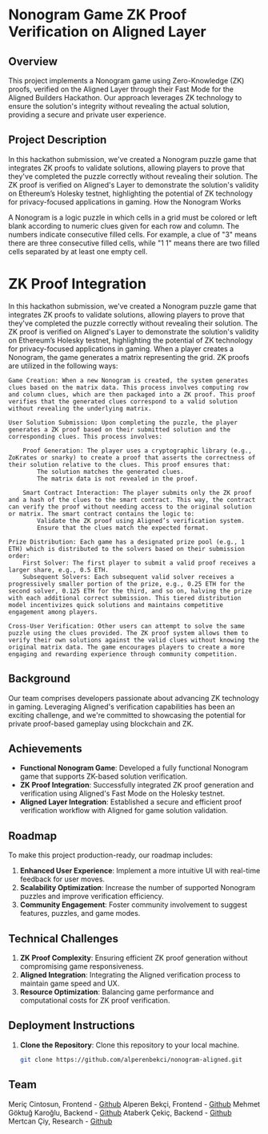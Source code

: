 # Nonogram Game ZK Proof Verification on Aligned Layer

## Overview

This project implements a Nonogram game using Zero-Knowledge (ZK) proofs, verified on the Aligned Layer through their Fast Mode for the Aligned Builders Hackathon. Our approach leverages ZK technology to ensure the solution's integrity without revealing the actual solution, providing a secure and private user experience.

## Project Description

In this hackathon submission, we've created a Nonogram puzzle game that integrates ZK proofs to validate solutions, allowing players to prove that they've completed the puzzle correctly without revealing their solution. The ZK proof is verified on Aligned's Layer to demonstrate the solution's validity on Ethereum’s Holesky testnet, highlighting the potential of ZK technology for privacy-focused applications in gaming.
How the Nonogram Works

A Nonogram is a logic puzzle in which cells in a grid must be colored or left blank according to numeric clues given for each row and column. The numbers indicate consecutive filled cells. For example, a clue of "3" means there are three consecutive filled cells, while "1 1" means there are two filled cells separated by at least one empty cell.

# ZK Proof Integration

In this hackathon submission, we've created a Nonogram puzzle game that integrates ZK proofs to validate solutions, allowing players to prove that they've completed the puzzle correctly without revealing their solution. The ZK proof is verified on Aligned's Layer to demonstrate the solution's validity on Ethereum’s Holesky testnet, highlighting the potential of ZK technology for privacy-focused applications in gaming.
When a player creates a Nonogram, the game generates a matrix representing the grid. ZK proofs are utilized in the following ways:

    Game Creation: When a new Nonogram is created, the system generates clues based on the matrix data. This process involves computing row and column clues, which are then packaged into a ZK proof. This proof verifies that the generated clues correspond to a valid solution without revealing the underlying matrix.

    User Solution Submission: Upon completing the puzzle, the player generates a ZK proof based on their submitted solution and the corresponding clues. This process involves:

        Proof Generation: The player uses a cryptographic library (e.g., ZoKrates or snarky) to create a proof that asserts the correctness of their solution relative to the clues. This proof ensures that:
            The solution matches the generated clues.
            The matrix data is not revealed in the proof.

        Smart Contract Interaction: The player submits only the ZK proof and a hash of the clues to the smart contract. This way, the contract can verify the proof without needing access to the original solution or matrix. The smart contract contains the logic to:
            Validate the ZK proof using Aligned’s verification system.
            Ensure that the clues match the expected format.

    Prize Distribution: Each game has a designated prize pool (e.g., 1 ETH) which is distributed to the solvers based on their submission order:
        First Solver: The first player to submit a valid proof receives a larger share, e.g., 0.5 ETH.
        Subsequent Solvers: Each subsequent valid solver receives a progressively smaller portion of the prize, e.g., 0.25 ETH for the second solver, 0.125 ETH for the third, and so on, halving the prize with each additional correct submission. This tiered distribution model incentivizes quick solutions and maintains competitive engagement among players.

    Cross-User Verification: Other users can attempt to solve the same puzzle using the clues provided. The ZK proof system allows them to verify their own solutions against the valid clues without knowing the original matrix data. The game encourages players to create a more engaging and rewarding experience through community competition.

## Background

Our team comprises developers passionate about advancing ZK technology in gaming. Leveraging Aligned's verification capabilities has been an exciting challenge, and we're committed to showcasing the potential for private proof-based gameplay using blockchain and ZK.

## Achievements

- **Functional Nonogram Game**: Developed a fully functional Nonogram game that supports ZK-based solution verification.
- **ZK Proof Integration**: Successfully integrated ZK proof generation and verification using Aligned's Fast Mode on the Holesky testnet.
- **Aligned Layer Integration**: Established a secure and efficient proof verification workflow with Aligned for game solution validation.

## Roadmap

To make this project production-ready, our roadmap includes:

1. **Enhanced User Experience**: Implement a more intuitive UI with real-time feedback for user moves.
2. **Scalability Optimization**: Increase the number of supported Nonogram puzzles and improve verification efficiency.
3. **Community Engagement**: Foster community involvement to suggest features, puzzles, and game modes.

## Technical Challenges

1. **ZK Proof Complexity**: Ensuring efficient ZK proof generation without compromising game responsiveness.
2. **Aligned Integration**: Integrating the Aligned verification process to maintain game speed and UX.
3. **Resource Optimization**: Balancing game performance and computational costs for ZK proof verification.

## Deployment Instructions

1. **Clone the Repository**: Clone this repository to your local machine.

   ```bash
   git clone https://github.com/alperenbekci/nonogram-aligned.git

   ```

## Team

Meriç Cintosun, Frontend - [Github](https://github.com/mericcintosun)
Alperen Bekçi, Frontend - [Github](https://github.com/alperenbekci)
Mehmet Göktuğ Karoğlu, Backend - [Github](https://github.com/AzrielTheHellrazor)
Ataberk Çekiç, Backend - [Github](https://github.com/UyuyanMarul)
Mertcan Çiy, Research - [Github](https://github.com/mertcanciy)
